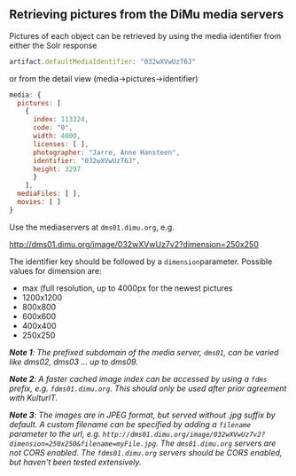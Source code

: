 <h2>Retrieving pictures from the DiMu media servers</h2>
Pictures of each object can be retrieved by using the media identifier from either the Solr response

``` Javascript
artifact.defaultMediaIdentifier: "032wXVwUzT6J"
```

or from the detail view (media->pictures->identifier)

``` Javascript
media: {
  pictures: [
    {
      index: 113324,
      code: "0",
      width: 4000,
      licenses: [ ],
      photographer: "Jarre, Anne Hansteen",
      identifier: "032wXVwUzT6J",
      height: 3297
      }
    ],
  mediaFiles: [ ],
  movies: [ ]
}
```

Use the mediaservers at `dms01.dimu.org`, e.g.

http://dms01.dimu.org/image/032wXVwUz7v2?dimension=250x250

The identifier key should be followed by a `dimension`parameter. Possible values for dimension are:
- max (full resolution, up to 4000px for the newest pictures
- 1200x1200
- 800x800
- 600x600
- 400x400
- 250x250

*<b>Note 1</b>: The prefixed subdomain of the media server, `dms01`, can be varied like dms02, dms03 ... up to dms09.*

*<b>Note 2</b>: A faster cached image index can be accessed by using a `fdms` prefix, e.g. `fdms01.dimu.org`. This should only be used after prior agreement with KulturIT.*

*<b>Note 3</b>: The images are in JPEG format, but served without .jpg suffix by default.
A custom filename can be specified by adding a `filename` parameter to the url, e.g.
`http://dms01.dimu.org/image/032wXVwUz7v2?dimension=250x250&filename=myFile.jpg`.
The `dms01.dimu.org` servers are not CORS enabled. 
The `fdms01.dimu.org` servers should be CORS enabled, but haven't been tested extensively.*


